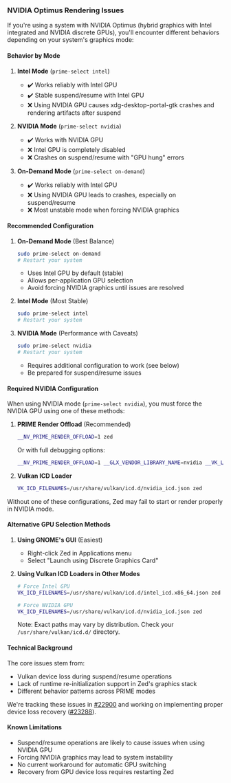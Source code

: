 ### NVIDIA Optimus Rendering Issues

If you're using a system with NVIDIA Optimus (hybrid graphics with Intel integrated and NVIDIA discrete GPUs), you'll encounter different behaviors depending on your system's graphics mode:

#### Behavior by Mode

1. **Intel Mode** (`prime-select intel`)
   - ✔️ Works reliably with Intel GPU
   - ✔️ Stable suspend/resume with Intel GPU
   - ❌ Using NVIDIA GPU causes xdg-desktop-portal-gtk crashes and rendering artifacts after suspend

2. **NVIDIA Mode** (`prime-select nvidia`)
   - ✔️ Works with NVIDIA GPU
   - ❌ Intel GPU is completely disabled
   - ❌ Crashes on suspend/resume with "GPU hung" errors

3. **On-Demand Mode** (`prime-select on-demand`)
   - ✔️ Works reliably with Intel GPU
   - ❌ Using NVIDIA GPU leads to crashes, especially on suspend/resume
   - ❌ Most unstable mode when forcing NVIDIA graphics

#### Recommended Configuration

1. **On-Demand Mode** (Best Balance)
   ```sh
   sudo prime-select on-demand
   # Restart your system
   ```
   - Uses Intel GPU by default (stable)
   - Allows per-application GPU selection
   - Avoid forcing NVIDIA graphics until issues are resolved

2. **Intel Mode** (Most Stable)
   ```sh
   sudo prime-select intel
   # Restart your system
   ```

3. **NVIDIA Mode** (Performance with Caveats)
   ```sh
   sudo prime-select nvidia
   # Restart your system
   ```
   - Requires additional configuration to work (see below)
   - Be prepared for suspend/resume issues

#### Required NVIDIA Configuration

When using NVIDIA mode (`prime-select nvidia`), you must force the NVIDIA GPU using one of these methods:

1. **PRIME Render Offload** (Recommended)
   ```sh
   __NV_PRIME_RENDER_OFFLOAD=1 zed
   ```
   
   Or with full debugging options:
   ```sh
   __NV_PRIME_RENDER_OFFLOAD=1 __GLX_VENDOR_LIBRARY_NAME=nvidia __VK_LAYER_NV_optimus=NVIDIA_only zed
   ```

2. **Vulkan ICD Loader**
   ```sh
   VK_ICD_FILENAMES=/usr/share/vulkan/icd.d/nvidia_icd.json zed
   ```

Without one of these configurations, Zed may fail to start or render properly in NVIDIA mode.

#### Alternative GPU Selection Methods

1. **Using GNOME's GUI** (Easiest)
   - Right-click Zed in Applications menu
   - Select "Launch using Discrete Graphics Card"

2. **Using Vulkan ICD Loaders in Other Modes**
   ```sh
   # Force Intel GPU
   VK_ICD_FILENAMES=/usr/share/vulkan/icd.d/intel_icd.x86_64.json zed
   
   # Force NVIDIA GPU
   VK_ICD_FILENAMES=/usr/share/vulkan/icd.d/nvidia_icd.json zed
   ```

   Note: Exact paths may vary by distribution. Check your `/usr/share/vulkan/icd.d/` directory.


#### Technical Background

The core issues stem from:
- Vulkan device loss during suspend/resume operations
- Lack of runtime re-initialization support in Zed's graphics stack
- Different behavior patterns across PRIME modes

We're tracking these issues in [#22900](https://github.com/zed-industries/zed/issues/22900) and working on implementing proper device loss recovery ([#23288](https://github.com/zed-industries/zed/issues/23288)).

#### Known Limitations

- Suspend/resume operations are likely to cause issues when using NVIDIA GPU
- Forcing NVIDIA graphics may lead to system instability
- No current workaround for automatic GPU switching
- Recovery from GPU device loss requires restarting Zed

